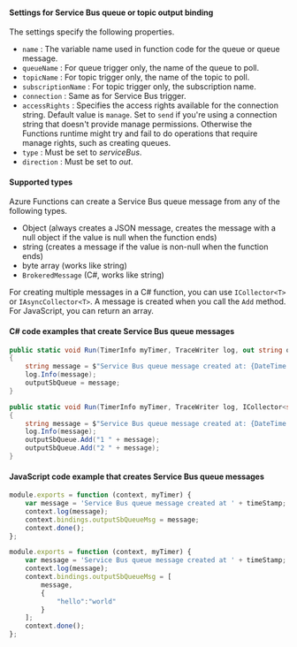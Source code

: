 #### Settings for Service Bus queue or topic output binding

The settings specify the following properties.

- `name` : The variable name used in function code for the queue or queue message. 
- `queueName` : For queue trigger only, the name of the queue to poll.
- `topicName` : For topic trigger only, the name of the topic to poll.
- `subscriptionName` : For topic trigger only, the subscription name.
- `connection` : Same as for Service Bus trigger.
- `accessRights` : Specifies the access rights available for the connection string. Default value is `manage`. Set to `send` if you're using a connection string that doesn't provide manage permissions. Otherwise the Functions runtime might try and fail to do operations that require manage rights, such as creating queues.
- `type` : Must be set to *serviceBus*.
- `direction` : Must be set to *out*. 

#### Supported types

Azure Functions can create a Service Bus queue message from any of the following types.

* Object (always creates a JSON message, creates the message with a null object if the value is null when the function ends)
* string (creates a message if the value is non-null when the function ends)
* byte array (works like string) 
* `BrokeredMessage` (C#, works like string)

For creating multiple messages in a C# function, you can use `ICollector<T>` or `IAsyncCollector<T>`. A message is created when you call the `Add` method. For JavaScript, you can return an array.

#### C# code examples that create Service Bus queue messages

```csharp
public static void Run(TimerInfo myTimer, TraceWriter log, out string outputSbQueue)
{
	string message = $"Service Bus queue message created at: {DateTime.Now}";
    log.Info(message); 
    outputSbQueue = message;
}
```

```csharp
public static void Run(TimerInfo myTimer, TraceWriter log, ICollector<string> outputSbQueue)
{
	string message = $"Service Bus queue message created at: {DateTime.Now}";
    log.Info(message); 
    outputSbQueue.Add("1 " + message);
    outputSbQueue.Add("2 " + message);
}
```

#### JavaScript code example that creates Service Bus queue messages

```javascript
module.exports = function (context, myTimer) {
    var message = 'Service Bus queue message created at ' + timeStamp;
    context.log(message);   
    context.bindings.outputSbQueueMsg = message;
    context.done();
};
```

```javascript
module.exports = function (context, myTimer) {
    var message = 'Service Bus queue message created at ' + timeStamp;
    context.log(message);   
    context.bindings.outputSbQueueMsg = [
        message,
        {
            "hello":"world"
        }
    ];
    context.done();
};
```